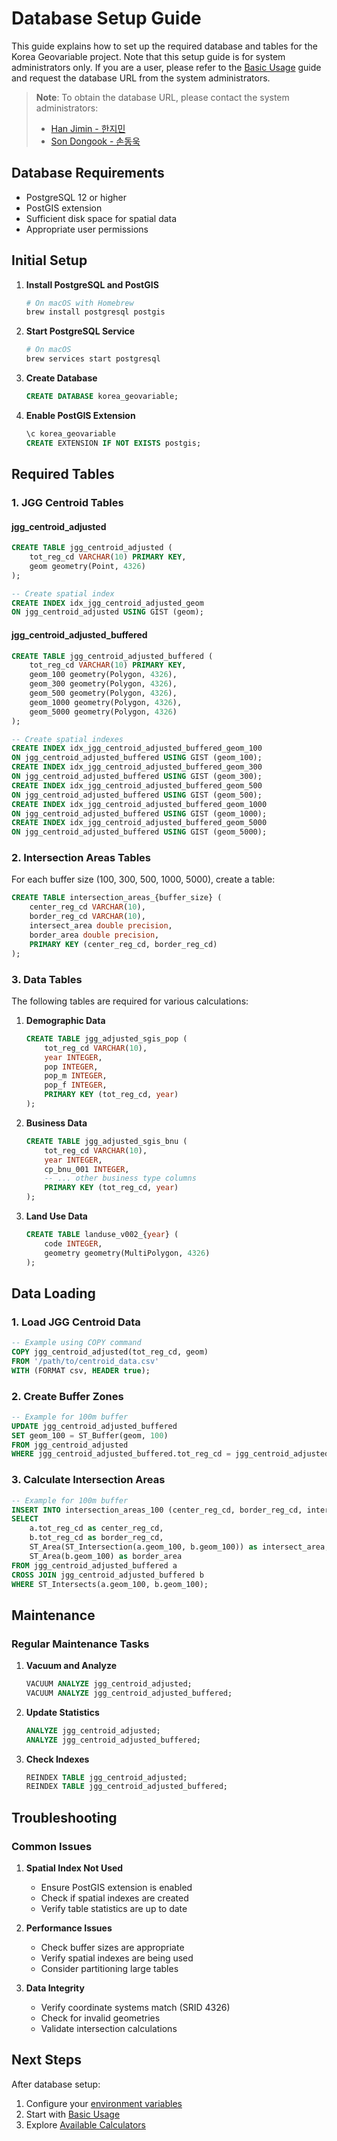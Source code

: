 # Database Setup Guide

This guide explains how to set up the required database and tables for the Korea Geovariable project. Note that this setup guide is for system administrators only. If you are a user, please refer to the [Basic Usage](../usage/basic-usage.md) guide and request the database URL from the system administrators.

> **Note**: To obtain the database URL, please contact the system administrators:
>
> - [Han Jimin - 한지민](mailto:hangm0101@ncc.re.kr)
> - [Son Dongook - 손동욱](mailto:d@dou.so)


## Database Requirements

- PostgreSQL 12 or higher
- PostGIS extension
- Sufficient disk space for spatial data
- Appropriate user permissions

## Initial Setup

1. **Install PostgreSQL and PostGIS**
   ```bash
   # On macOS with Homebrew
   brew install postgresql postgis
   ```

2. **Start PostgreSQL Service**
   ```bash
   # On macOS
   brew services start postgresql
   ```

3. **Create Database**
   ```sql
   CREATE DATABASE korea_geovariable;
   ```

4. **Enable PostGIS Extension**
   ```sql
   \c korea_geovariable
   CREATE EXTENSION IF NOT EXISTS postgis;
   ```

## Required Tables

### 1. JGG Centroid Tables

#### jgg_centroid_adjusted
```sql
CREATE TABLE jgg_centroid_adjusted (
    tot_reg_cd VARCHAR(10) PRIMARY KEY,
    geom geometry(Point, 4326)
);

-- Create spatial index
CREATE INDEX idx_jgg_centroid_adjusted_geom
ON jgg_centroid_adjusted USING GIST (geom);
```

#### jgg_centroid_adjusted_buffered
```sql
CREATE TABLE jgg_centroid_adjusted_buffered (
    tot_reg_cd VARCHAR(10) PRIMARY KEY,
    geom_100 geometry(Polygon, 4326),
    geom_300 geometry(Polygon, 4326),
    geom_500 geometry(Polygon, 4326),
    geom_1000 geometry(Polygon, 4326),
    geom_5000 geometry(Polygon, 4326)
);

-- Create spatial indexes
CREATE INDEX idx_jgg_centroid_adjusted_buffered_geom_100
ON jgg_centroid_adjusted_buffered USING GIST (geom_100);
CREATE INDEX idx_jgg_centroid_adjusted_buffered_geom_300
ON jgg_centroid_adjusted_buffered USING GIST (geom_300);
CREATE INDEX idx_jgg_centroid_adjusted_buffered_geom_500
ON jgg_centroid_adjusted_buffered USING GIST (geom_500);
CREATE INDEX idx_jgg_centroid_adjusted_buffered_geom_1000
ON jgg_centroid_adjusted_buffered USING GIST (geom_1000);
CREATE INDEX idx_jgg_centroid_adjusted_buffered_geom_5000
ON jgg_centroid_adjusted_buffered USING GIST (geom_5000);
```

### 2. Intersection Areas Tables

For each buffer size (100, 300, 500, 1000, 5000), create a table:

```sql
CREATE TABLE intersection_areas_{buffer_size} (
    center_reg_cd VARCHAR(10),
    border_reg_cd VARCHAR(10),
    intersect_area double precision,
    border_area double precision,
    PRIMARY KEY (center_reg_cd, border_reg_cd)
);
```

### 3. Data Tables

The following tables are required for various calculations:

1. **Demographic Data**
   ```sql
   CREATE TABLE jgg_adjusted_sgis_pop (
       tot_reg_cd VARCHAR(10),
       year INTEGER,
       pop INTEGER,
       pop_m INTEGER,
       pop_f INTEGER,
       PRIMARY KEY (tot_reg_cd, year)
   );
   ```

2. **Business Data**
   ```sql
   CREATE TABLE jgg_adjusted_sgis_bnu (
       tot_reg_cd VARCHAR(10),
       year INTEGER,
       cp_bnu_001 INTEGER,
       -- ... other business type columns
       PRIMARY KEY (tot_reg_cd, year)
   );
   ```

3. **Land Use Data**
   ```sql
   CREATE TABLE landuse_v002_{year} (
       code INTEGER,
       geometry geometry(MultiPolygon, 4326)
   );
   ```

## Data Loading

### 1. Load JGG Centroid Data
```sql
-- Example using COPY command
COPY jgg_centroid_adjusted(tot_reg_cd, geom)
FROM '/path/to/centroid_data.csv'
WITH (FORMAT csv, HEADER true);
```

### 2. Create Buffer Zones
```sql
-- Example for 100m buffer
UPDATE jgg_centroid_adjusted_buffered
SET geom_100 = ST_Buffer(geom, 100)
FROM jgg_centroid_adjusted
WHERE jgg_centroid_adjusted_buffered.tot_reg_cd = jgg_centroid_adjusted.tot_reg_cd;
```

### 3. Calculate Intersection Areas
```sql
-- Example for 100m buffer
INSERT INTO intersection_areas_100 (center_reg_cd, border_reg_cd, intersect_area, border_area)
SELECT
    a.tot_reg_cd as center_reg_cd,
    b.tot_reg_cd as border_reg_cd,
    ST_Area(ST_Intersection(a.geom_100, b.geom_100)) as intersect_area,
    ST_Area(b.geom_100) as border_area
FROM jgg_centroid_adjusted_buffered a
CROSS JOIN jgg_centroid_adjusted_buffered b
WHERE ST_Intersects(a.geom_100, b.geom_100);
```

## Maintenance

### Regular Maintenance Tasks

1. **Vacuum and Analyze**
   ```sql
   VACUUM ANALYZE jgg_centroid_adjusted;
   VACUUM ANALYZE jgg_centroid_adjusted_buffered;
   ```

2. **Update Statistics**
   ```sql
   ANALYZE jgg_centroid_adjusted;
   ANALYZE jgg_centroid_adjusted_buffered;
   ```

3. **Check Indexes**
   ```sql
   REINDEX TABLE jgg_centroid_adjusted;
   REINDEX TABLE jgg_centroid_adjusted_buffered;
   ```

## Troubleshooting

### Common Issues

1. **Spatial Index Not Used**
   - Ensure PostGIS extension is enabled
   - Check if spatial indexes are created
   - Verify table statistics are up to date

2. **Performance Issues**
   - Check buffer sizes are appropriate
   - Verify spatial indexes are being used
   - Consider partitioning large tables

3. **Data Integrity**
   - Verify coordinate systems match (SRID 4326)
   - Check for invalid geometries
   - Validate intersection calculations

## Next Steps

After database setup:
1. Configure your [environment variables](configuration.md)
2. Start with [Basic Usage](../usage/basic-usage.md)
3. Explore [Available Calculators](../usage/calculators.md)
